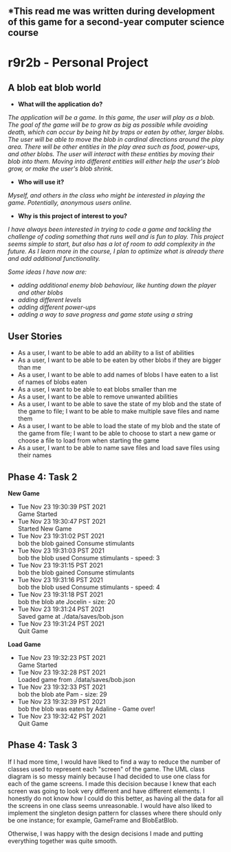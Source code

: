 ## *This read me was written during development of this game for a second-year computer science course

# r9r2b - Personal Project

## A blob eat blob world


- **What will the application do?**

*The application will be a game. In this game, the user will play as a blob. 
The goal of the game will be to grow as big as possible while avoiding death, which can occur by 
being hit by traps or eaten by other, larger blobs.
The user will be able to move the blob in cardinal directions around the play area. 
There will be other entities in the play area such as food, power-ups, and other blobs. 
The user will interact with these entities by moving their blob into them.
Moving into different entities will either help the user's blob grow, or make the user's blob shrink.*


- **Who will use it?**

*Myself, and others in the class who might be interested in playing the game. Potentially, anonymous users
online.*

- **Why is this project of interest to you?**

*I have always been interested in trying to code a game and tackling the challenge of coding something
that runs well and is fun to play. This project seems simple to start, but also has a lot of room to add complexity in
the future. As I learn more in the course, I plan to optimize what is already there and
add additional functionality.*

*Some ideas I have now are:*

- *adding additional enemy blob behaviour, like hunting down the player and other blobs*
- *adding different levels*
- *adding different power-ups*
- *adding a way to save progress and game state using a string*

## User Stories
- As a user, I want to be able to add an ability to a list of abilities
- As a user, I want to be able to be eaten by other blobs if they are bigger than me
- As a user, I want to be able to add names of blobs I have eaten to a list of names of blobs eaten
- As a user, I want to be able to eat blobs smaller than me
- As a user, I want to be able to remove unwanted abilities
- As a user, I want to be able to save the state of my blob and the state of the game to file;
 I want to be able to make multiple save files and name them
- As a user, I want to be able to load the state of my blob and the state of the game from file;
 I want to be able to choose to start a new game or choose a file to load from when starting the game
- As a user, I want to be able to name save files and load save files using their names

## Phase 4: Task 2
**New Game**  
- Tue Nov 23 19:30:39 PST 2021  
Game Started
- Tue Nov 23 19:30:47 PST 2021  
Started New Game
- Tue Nov 23 19:31:02 PST 2021  
bob the blob gained Consume stimulants
- Tue Nov 23 19:31:03 PST 2021  
bob the blob used Consume stimulants - speed: 3
- Tue Nov 23 19:31:15 PST 2021  
bob the blob gained Consume stimulants
- Tue Nov 23 19:31:16 PST 2021  
bob the blob used Consume stimulants - speed: 4
- Tue Nov 23 19:31:18 PST 2021  
bob the blob ate Jocelin - size: 20
- Tue Nov 23 19:31:24 PST 2021  
Saved game at ./data/saves/bob.json
- Tue Nov 23 19:31:24 PST 2021  
Quit Game

**Load Game**  
- Tue Nov 23 19:32:23 PST 2021  
Game Started
- Tue Nov 23 19:32:28 PST 2021  
Loaded game from ./data/saves/bob.json
- Tue Nov 23 19:32:33 PST 2021  
bob the blob ate Pam - size: 29
- Tue Nov 23 19:32:39 PST 2021  
bob the blob was eaten by Adaline - Game over!
- Tue Nov 23 19:32:42 PST 2021  
Quit Game

## Phase 4: Task 3

If I had more time, I would have liked to find a way to reduce the number of classes
used to represent each "screen" of the game. The UML class diagram is so messy mainly 
because I had decided to use one class for each of the game screens. I made this decision 
because I knew that each screen was going to look very different and have different elements. 
I honestly do not know how I could do this better, as having all the data for all the screens in one
class seems unreasonable. I would have also liked to implement the singleton design pattern for classes 
where there should only be one instance; for example, GameFrame and BlobEatBlob. 

Otherwise, I was happy with the design decisions I made and 
putting everything together was quite smooth.
